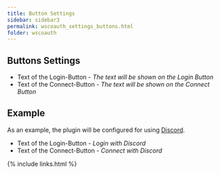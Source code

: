```yaml
---
title: Button Settings
sidebar: sidebar3
permalink: wscoauth_settings_buttons.html
folder: wscoauth
---
```


## Buttons Settings

* Text of the Login-Button - *The text will be shown on the Login Button*
* Text of the Connect-Button - *The text will be shown on the Connect Button*

## Example
As an example, the plugin will be configured for using [Discord](https://discordapp.com).

* Text of the Login-Button - *Login with Discord*
* Text of the Connect-Button - *Connect with Discord*

{% include links.html %}
